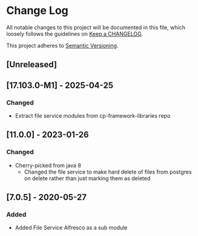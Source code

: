 # Change Log
All notable changes to this project will be documented in this file, which loosely follows the guidelines on [Keep a CHANGELOG](http://keepachangelog.com/).

This project adheres to [Semantic Versioning](http://semver.org/).

## [Unreleased]

## [17.103.0-M1] - 2025-04-25
### Changed
- Extract file service modules from cp-framework-libraries repo

## [11.0.0] - 2023-01-26
### Changed
- Cherry-picked from java 8
  - Changed the file service to make hard delete of files from postgres on delete rather than just marking them as deleted

## [7.0.5] - 2020-05-27
### Added
- Added File Service Alfresco as a sub module
    

